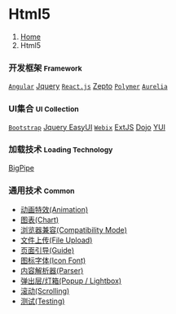 # <span class="fa fa-html5" aria-hidden="true"></span> Html5

<ol class="breadcrumb"><li><a href="/">Home</a></li><li class="active">Html5</li></ol>

### 开发框架 <small>Framework</small>
<a class="btn btn-default" href="/html5/angularjs/overview.md" role="button">`Angular`</a> <a class="btn btn-default" href="/html5/jquery/overview.md" role="button">Jquery</a> <a class="btn btn-default" href="/html5/reactjs/overview.md" role="button">`React.js`</a> <a class="btn btn-default" href="/html5/zepto/overview.md" role="button">Zepto</a> <a class="btn btn-default" href="/html5/polymer/overview.md" role="button">`Polymer`</a> <a class="btn btn-default" href="/html5/aurelia/overview.md" role="button">`Aurelia`</a>

### UI集合 <small>UI Collection</small>
<a class="btn btn-default" href="/html5/bootstrap/overview.md" role="button">`Bootstrap`</a> <a class="btn btn-default" href="/html5/easyui/overview.md" role="button">Jquery EasyUI</a> <a class="btn btn-default" href="/html5/webix/overview.md" role="button">`Webix`</a> <a class="btn btn-default" href="/html5/extjs/overview.md" role="button">ExtJS</a> <a class="btn btn-default" href="/html5/dojo/overview.md" role="button">Dojo</a> <a class="btn btn-default" href="/html5/yui/overview.md" role="button">YUI</a> 

### 加载技术 <small>Loading Technology</small>
<a class="btn btn-default" href="/html5/bigpipe/overview.md" role="button">BigPipe</a>

### 通用技术 <small>Common</small>
* [动画特效(Animation)](/html5/animation/overview.md)
* [图表(Chart)](/html5/chart/overview.md)
* [浏览器兼容(Compatibility Mode)](/html5/compatibility-mode/overview.md)
* [文件上传(File Upload)](/html5/file-upload/overview.md)
* [页面引导(Guide)](/html5/guide/overview.md)
* [图标字体(Icon Font)](/html5/iconfont/overview.md)
* [内容解析器(Parser)](/html5/parser/overview.md)
* [弹出层/灯箱(Popup / Lightbox)](/html5/popup-lightbox/overview.md)
* [滚动(Scrolling)](/html5/scrolling/overview.md)
* [测试(Testing)](/html5/testing/overview.md)

